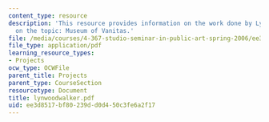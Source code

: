```yaml
---
content_type: resource
description: 'This resource provides information on the work done by Lynwood Walker
  on the topic: Museum of Vanitas.'
file: /media/courses/4-367-studio-seminar-in-public-art-spring-2006/ee3d8517bf80239dd0d450c3fe6a2f17_lynwoodwalker.pdf
file_type: application/pdf
learning_resource_types:
- Projects
ocw_type: OCWFile
parent_title: Projects
parent_type: CourseSection
resourcetype: Document
title: lynwoodwalker.pdf
uid: ee3d8517-bf80-239d-d0d4-50c3fe6a2f17
---
```

